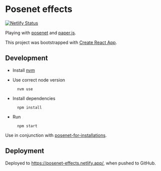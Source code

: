 # Posenet effects

[![Netlify Status](https://api.netlify.com/api/v1/badges/7fb1003a-d2f9-40e5-a485-718a4dfaf046/deploy-status)](https://app.netlify.com/sites/posenet-effects/deploys)

Playing with [posenet](https://github.com/tensorflow/tfjs-models/tree/master/posenet) and [paper.js](http://paperjs.org/).

This project was bootstrapped with [Create React App](https://github.com/facebook/create-react-app).

## Development

- Install [nvm](https://github.com/creationix/nvm)
- Use correct node version

        nvm use

- Install dependencies

        npm install

- Run

        npm start

Use in conjunction with [posenet-for-installations](https://github.com/oveddan/posenet-for-installations).

## Deployment

Deployed to https://posenet-effects.netlify.app/, when pushed to GitHub.
